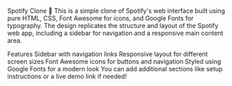 Spotify Clone 🎵
This is a simple clone of Spotify's web interface built using pure HTML, CSS, Font Awesome for icons, and Google Fonts for typography. The design replicates the structure and layout of the Spotify web app, including a sidebar for navigation and a responsive main content area.

Features
Sidebar with navigation links
Responsive layout for different screen sizes
Font Awesome icons for buttons and navigation
Styled using Google Fonts for a modern look
You can add additional sections like setup instructions or a live demo link if needed!
